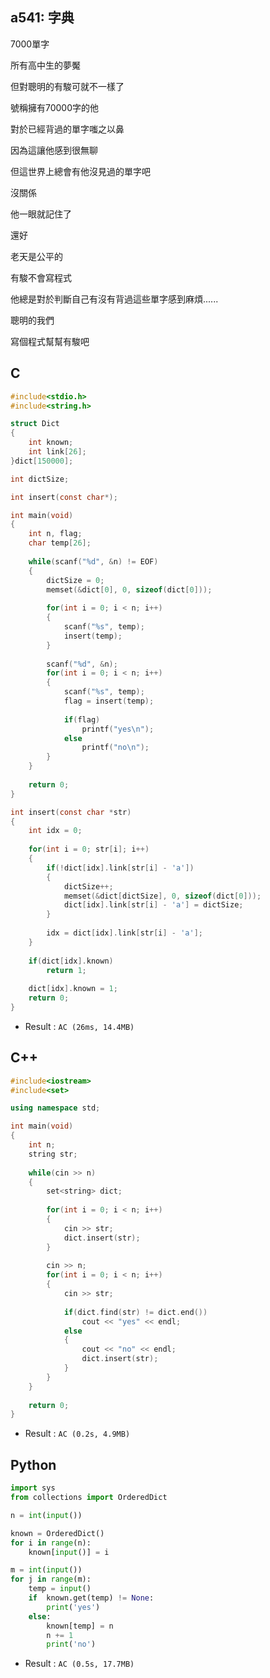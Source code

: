 ## a541: 字典
 7000單字

所有高中生的夢魘

但對聰明的有駿可就不一樣了

號稱擁有70000字的他 

對於已經背過的單字嗤之以鼻

因為這讓他感到很無聊

但這世界上總會有他沒見過的單字吧

沒關係

他一眼就記住了 

 

還好

老天是公平的

有駿不會寫程式

他總是對於判斷自己有沒有背過這些單字感到麻煩...... 

 

聰明的我們

寫個程式幫幫有駿吧 

## C
```C
#include<stdio.h>
#include<string.h>

struct Dict
{
	int known;
	int link[26];
}dict[150000];

int dictSize;

int insert(const char*);

int main(void)
{
	int n, flag;
	char temp[26];
	
	while(scanf("%d", &n) != EOF)
	{
		dictSize = 0;
		memset(&dict[0], 0, sizeof(dict[0]));
		
		for(int i = 0; i < n; i++)
		{
			scanf("%s", temp);
			insert(temp);
		}
		
		scanf("%d", &n);
		for(int i = 0; i < n; i++)
		{
			scanf("%s", temp);
			flag = insert(temp);
			
			if(flag)
				printf("yes\n");
			else
				printf("no\n");
		}
	}
	
	return 0;
}

int insert(const char *str)
{
	int idx = 0;
	
	for(int i = 0; str[i]; i++)
	{
		if(!dict[idx].link[str[i] - 'a'])
		{
			dictSize++;
			memset(&dict[dictSize], 0, sizeof(dict[0]));
			dict[idx].link[str[i] - 'a'] = dictSize;
		}
		
		idx = dict[idx].link[str[i] - 'a'];
	}
	
	if(dict[idx].known)
		return 1;
	
	dict[idx].known = 1;
	return 0;
}
```
 * Result : `AC (26ms, 14.4MB)`

## C++
```C++
#include<iostream>
#include<set>

using namespace std;

int main(void)
{
	int n;
	string str;
	
	while(cin >> n)
	{
		set<string> dict;
		
		for(int i = 0; i < n; i++)
		{
			cin >> str;
			dict.insert(str);
		}
		
		cin >> n;
		for(int i = 0; i < n; i++)
		{
			cin >> str;
			
			if(dict.find(str) != dict.end())
				cout << "yes" << endl;
			else
			{
				cout << "no" << endl;
				dict.insert(str);
			}
		}
	}
	
	return 0;
}
```
 * Result : `AC (0.2s, 4.9MB)`

## Python
```python
import sys
from collections import OrderedDict

n = int(input())

known = OrderedDict()
for i in range(n):
    known[input()] = i

m = int(input())
for j in range(m):
    temp = input()
    if  known.get(temp) != None:
        print('yes')
    else:
        known[temp] = n
        n += 1
        print('no')
```
 * Result : `AC (0.5s, 17.7MB)`
